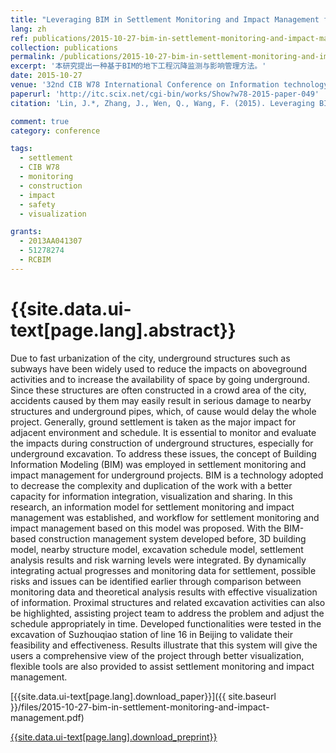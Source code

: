 ```yaml
---
title: "Leveraging BIM in Settlement Monitoring and Impact Management for Subway Excavation"
lang: zh
ref: publications/2015-10-27-bim-in-settlement-monitoring-and-impact-management
collection: publications
permalink: /publications/2015-10-27-bim-in-settlement-monitoring-and-impact-management
excerpt: '本研究提出一种基于BIM的地下工程沉降监测与影响管理方法。'
date: 2015-10-27
venue: '32nd CIB W78 International Conference on Information technology for Construction'
paperurl: 'http://itc.scix.net/cgi-bin/works/Show?w78-2015-paper-049'
citation: 'Lin, J.*, Zhang, J., Wen, Q., Wang, F. (2015). Leveraging BIM in Settlement Monitoring and Impact Management for Subway Excavation. <i>Proceedings of the 32nd CIB W78 International Conference on Information Technology for Construction</i>, 469-477. Eindhoven, the Netherlands.'

comment: true
category: conference

tags: 
  - settlement
  - CIB W78
  - monitoring
  - construction
  - impact
  - safety
  - visualization

grants:
  - 2013AA041307
  - 51278274
  - RCBIM
---
```



{{site.data.ui-text[page.lang].abstract}}
====

Due to fast urbanization of the city, underground structures such as subways have been widely used to reduce the impacts on aboveground activities and to increase the availability of space by going underground. Since these structures are often constructed in a crowd area of the city, accidents caused by them may easily result in serious damage to nearby structures and underground pipes, which, of cause would delay the whole project. Generally, ground settlement is taken as the major impact for adjacent environment and schedule. It is essential to monitor and evaluate the impacts during construction of underground structures, especially for underground excavation. To address these issues, the concept of Building Information Modeling (BIM) was employed in settlement monitoring and impact management for underground projects. BIM is a technology adopted to decrease the complexity and duplication of the work with a better capacity for information integration, visualization and sharing. In this research, an information model for settlement monitoring and impact management was established, and workflow for settlement monitoring and impact management based on this model was proposed. With the BIM-based construction management system developed before, 3D building model, nearby structure model, excavation schedule model, settlement analysis results and risk warning levels were integrated. By dynamically integrating actual progresses and monitoring data for settlement, possible risks and issues can be identified earlier through comparison between monitoring data and theoretical analysis results with effective visualization of information. Proximal structures and related excavation activities can also be highlighted, assisting project team to address the problem and adjust the schedule appropriately in time. Developed functionalities were tested in the excavation of Suzhouqiao station of line 16 in Beijing to validate their feasibility and effectiveness. Results illustrate that this system will give the users a comprehensive view of the project through better visualization, flexible tools are also provided to assist settlement monitoring and impact management.  

[{{site.data.ui-text[page.lang].download_paper}}]({{ site.baseurl }}/files/2015-10-27-bim-in-settlement-monitoring-and-impact-management.pdf)

[{{site.data.ui-text[page.lang].download_preprint}}](http://itc.scix.net/cgi-bin/works/Show?w78-2015-paper-049)
